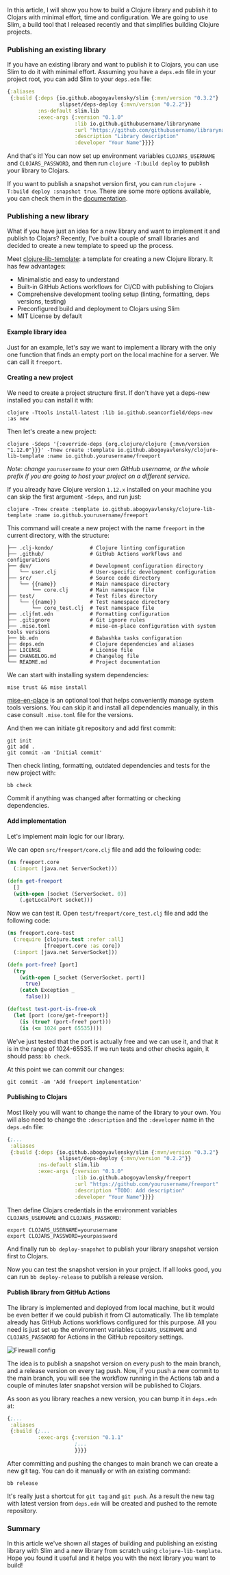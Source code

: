 In this article, I will show you how to build a Clojure library and publish it to Clojars with minimal effort, time and configuration.
We are going to use Slim, a build tool that I released recently and that simplifies building Clojure projects.

### Publishing an existing library

If you have an existing library and want to publish it to Clojars, you can use Slim to do it with minimal effort.
Assuming you have a `deps.edn` file in your project root, you can add Slim to your `deps.edn` file:

```clojure
{:aliases
 {:build {:deps {io.github.abogoyavlensky/slim {:mvn/version "0.3.2"}
                 slipset/deps-deploy {:mvn/version "0.2.2"}}
          :ns-default slim.lib
          :exec-args {:version "0.1.0"
                      :lib io.github.githubusername/libraryname
                      :url "https://github.com/githubusername/libraryname"
                      :description "Library description"
                      :developer "Your Name"}}}}
```

And that's it! You can now set up environment variables `CLOJARS_USERNAME` and `CLOJARS_PASSWORD`, 
and then run `clojure -T:build deploy` to publish your library to Clojars.

If you want to publish a snapshot version first, you can run `clojure -T:build deploy :snapshot true`.
There are some more options available, you can check them in the [documentation](https://github.com/abogoyavlensky/slim?tab=readme-ov-file#slim).

### Publishing a new library

What if you have just an idea for a new library and want to implement it and publish to Clojars?
Recently, I've built a couple of small libraries and decided to create a new template to speed up the process.

Meet [clojure-lib-template](https://github.com/abogoyavlensky/clojure-lib-template): a template for creating a new Clojure library.
It has few advantages: 
- Minimalistic and easy to understand
- Built-in GitHub Actions workflows for CI/CD with publishing to Clojars
- Comprehensive development tooling setup (linting, formatting, deps versions, testing)
- Preconfigured build and deployment to Clojars using Slim
- MIT License by default

#### Example library idea

Just for an example, let's say we want to implement a library with the only one function that finds an empty port on the local machine for a server.
We can call it `freeport`.

#### Creating a new project

We need to create a project structure first. If don't have yet a deps-new installed you can install it with:

```shell
clojure -Ttools install-latest :lib io.github.seancorfield/deps-new :as new
```

Then let's create a new project:

```shell
clojure -Sdeps '{:override-deps {org.clojure/clojure {:mvn/version "1.12.0"}}}' -Tnew create :template io.github.abogoyavlensky/clojure-lib-template :name io.github.yourusername/freeport
```

*Note: change `yourusername` to your own GitHub username, or the whole prefix if you are going to host your project on a different service.*

If you already have Clojure version `1.12.x` installed on your machine you can skip the first argument `-Sdeps`, and run just:

```shell
clojure -Tnew create :template io.github.abogoyavlensky/clojure-lib-template :name io.github.yourusername/freeport
```

This command will create a new project with the name `freeport` in the current directory, with the structure:

```text
├── .clj-kondo/            # Clojure linting configuration
├── .github/               # GitHub Actions workflows and configurations
├── dev/                   # Development configuration directory
│   └── user.clj           # User-specific development configuration
├── src/                   # Source code directory
│   └── {{name}}           # Main namespace directory
│       └── core.clj       # Main namespace file
├── test/                  # Test files directory
│   └── {{name}}           # Test namespace directory
│       └── core_test.clj  # Test namespace file
├── .cljfmt.edn            # Formatting configuration
├── .gitignore             # Git ignore rules
├── .mise.toml             # mise-en-place configuration with system tools versions
├── bb.edn                 # Babashka tasks configuration
├── deps.edn               # Clojure dependencies and aliases
├── LICENSE                # License file
├── CHANGELOG.md           # Changelog file
└── README.md              # Project documentation
```

We can start with installing system dependencies:

```shell
mise trust && mise install
```

[mise-en-place](https://mise.jdx.dev/) is an optional tool that helps conveniently manage system tools versions.
You can skip it and install all dependencies manually, in this case consult `.mise.toml` file for the versions.

And then we can initiate git repository and add first commit:

```shell
git init
git add .
git commit -am 'Initial commit'
```

Then check linting, formatting, outdated dependencies and tests for the new project with:

```shell
bb check
```

Commit if anything was changed after formatting or checking dependencies.

#### Add implementation

Let's implement main logic for our library.

We can open `src/freeport/core.clj` file and add the following code:
```clojure
(ns freeport.core
  (:import (java.net ServerSocket)))

(defn get-freeport
  []
  (with-open [socket (ServerSocket. 0)] 
    (.getLocalPort socket)))
```

Now we can test it. Open `test/freeport/core_test.clj` file and add the following code:

```clojure
(ns freeport.core-test
  (:require [clojure.test :refer :all]
            [freeport.core :as core])
  (:import [java.net ServerSocket]))

(defn port-free? [port]
  (try
    (with-open [_socket (ServerSocket. port)]
      true)
    (catch Exception _
      false)))

(deftest test-port-is-free-ok
  (let [port (core/get-freeport)]
    (is (true? (port-free? port)))
    (is (<= 1024 port 65535))))
```

We've just tested that the port is actually free and we can use it, and that it is in the range of 1024-65535.
If we run tests and other checks again, it should pass: `bb check`.

At this point we can commit our changes:
```shell
git commit -am 'Add freeport implementation'
```

#### Publishing to Clojars

Most likely you will want to change the name of the library to your own.
You will also need to change the `:description` and the `:developer` name in the `deps.edn` file:

```clojure
{;...
 :aliases
 {:build {:deps {io.github.abogoyavlensky/slim {:mvn/version "0.3.2"}
                 slipset/deps-deploy {:mvn/version "0.2.2"}}
          :ns-default slim.lib
          :exec-args {:version "0.1.0"
                      :lib io.github.abogoyavlensky/freeport
                      :url "https://github.com/yourusername/freeport"
                      :description "TODO: Add description"
                      :developer "Your Name"}}}}
```

Then define Clojars credentials in the environment variables `CLOJARS_USERNAME` and `CLOJARS_PASSWORD`:

```shell
export CLOJARS_USERNAME=yourusername
export CLOJARS_PASSWORD=yourpassword
```

And finally run `bb deploy-snapshot` to publish your library snapshot version first to Clojars.

Now you can test the snapshot version in your project. If all looks good, you can run `bb deploy-release` to publish a release version.

#### Publish library from GitHub Actions

The library is implemented and deployed from local machine, but it would be even better if we could publish it from CI automatically.
The lib template already has GitHub Actions workflows configured for this purpose. All you need is just set up the environment variables `CLOJARS_USERNAME` and `CLOJARS_PASSWORD` for Actions in the GitHub repository settings.

![Firewall config](/assets/images/articles/11_gh_actions_secrets.png)

The idea is to publish a snapshot version on every push to the main branch, and a release version on every tag push.
Now, if you push a new commit to the main branch, you will see the workflow running in the Actions tab and a couple of minutes later snapshot version will be published to Clojars.

As soon as you library reaches a new version, you can bump it in `deps.edn` at:

```clojure
{;...
 :aliases
 {:build {;...
          :exec-args {:version "0.1.1"
                      ;...
                      }}}}
```

After committing and pushing the changes to main branch we can create a new git tag. You can do it manually or with an existing command:


```shell
bb release
```

It's really just a shortcut for `git tag` and `git push`. As a result the new tag with latest version from `deps.edn` will be created and pushed to the remote repository. 

### Summary

In this article we've shown all stages of building and publishing an existing library with Slim and a new library from scratch using `clojure-lib-template`.
Hope you found it useful and it helps you with the next library you want to build!
